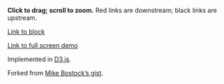 **Click to drag; scroll to zoom.** Red links are downstream; black links are upstream.

[Link to block](https://bl.ocks.org/andylolz/34dbc9e1d3ae04c5a331af1f978849f2/)

[Link to full screen demo](https://bl.ocks.org/andylolz/raw/34dbc9e1d3ae04c5a331af1f978849f2/)

Implemented in [D3.js](http://d3js.org/).

Forked from [Mike Bostock’s gist](https://gist.github.com/mbostock/1153292).
